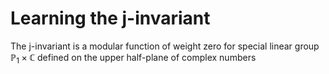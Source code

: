 # Learning the j-invariant

 The j-invariant is a modular function of weight zero for special linear group $\mathbb{P}_{1}\times \mathbb{C}$ defined on the upper half-plane of complex numbers
